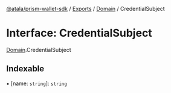 [@atala/prism-wallet-sdk](../README.md) / [Exports](../modules.md) / [Domain](../modules/Domain.md) / CredentialSubject

# Interface: CredentialSubject

[Domain](../modules/Domain.md).CredentialSubject

## Indexable

▪ [name: `string`]: `string`
